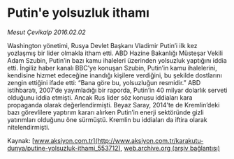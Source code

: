 # Putin'e yolsuzluk ithamı

*Mesut Çevikalp 2016.02.02*

<div class="pNewsDetailMainContent ctx_content" itemprop="articleBody">
 <p>
  Washington yönetimi, Rusya Devlet Başkanı Vladimir Putin’i ilk kez yozlaşmış bir lider olmakla itham etti. ABD Hazine Bakanlığı Müsteşar Vekili Adam Szubin, Putin’in bazı kamu ihaleleri üzerinden yolsuzluk yaptığını iddia etti. İngiliz haber kanalı BBC’ye konuşan Szubin, Putin’in kamu ihalelerini, kendisine hizmet edeceğine inandığı kişilere verdiğini, bu şekilde dostlarını zengin ettiğini ifade etti: “Bana göre bu, yolsuzluğun resmidir.” ABD istihbaratı, 2007’de yayımladığı bir raporda, Putin’in 40 milyar dolarlık serveti olduğunu iddia etmişti. Ancak Rus lider söz konusu iddiaları kara propaganda olarak değerlendirmişti. Beyaz Saray, 2014’te de Kremlin’deki bazı görevlilere yaptırım kararı alırken Putin’in enerji sektöründe gizli yatırımları olduğunu öne sürmüştü. Kremlin bu iddiaları da iftira olarak nitelendirmişti.
 </p>
</div>


Kaynak: [www.aksiyon.com.tr](http://www.aksiyon.com.tr/karakutu-dunya/putine-yolsuzluk-ithami_553712), [web.archive.org (arşiv bağlantısı)](http://web.archive.org/web/20160202092311/http://www.aksiyon.com.tr/karakutu-dunya/putine-yolsuzluk-ithami_553712)
